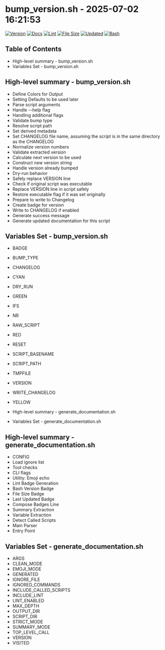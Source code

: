 # bump_version.sh - 2025-07-02 16:21:53

[![Version](https://img.shields.io/badge/version-1.12.0-purple.svg)](./bump_version.sh) [![Docs](https://img.shields.io/badge/docs-generated-orange.svg)](./docs/bump_version.md) [![Lint](https://img.shields.io/badge/lint-passing-brightgreen)](https://www.shellcheck.net/) [![File Size](https://img.shields.io/badge/size-6.9K-yellow)](./bump_version.sh) [![Updated](https://img.shields.io/badge/updated-2025--07--02-blue)](./bump_version.sh) [![Bash](https://img.shields.io/badge/bash-5--2--37-red)](https://www.gnu.org/software/bash/)

## Table of Contents
- High-level summary - bump_version.sh
- Variables Set - bump_version.sh

## High-level summary - bump_version.sh
- Define Colors for Output
- Setting Defaults to be used later
- Parse script arguments
- Handle --help flag
- Handling additional flags
- Validate bump type
- Resolve script path
- Set derived metadata
- Set CHANGELOG file name, assuming the script is in the same directory as the CHANGELOG
- Normalize version numbers
- Validate extracted version
- Calculate next version to be used
- Construct new version string
- Handle version already bumped
- Dry-run behavior
- Safely replace VERSION line
- Check if original script was executable
- Replace VERSION line in script safely
- Restore executable flag if it was set originally
- Prepare to write to Changelog
- Create badge for version
- Write to CHANGELOG if enabled
- Generate success message
- Generate updated documentation for this script

## Variables Set - bump_version.sh
- BADGE
- BUMP_TYPE
- CHANGELOG
- CYAN
- DRY_RUN
- GREEN
- IFS
- NR
- RAW_SCRIPT
- RED
- RESET
- SCRIPT_BASENAME
- SCRIPT_PATH
- TMPFILE
- VERSION
- WRITE_CHANGELOG
- YELLOW

- High-level summary - generate_documentation.sh
- Variables Set - generate_documentation.sh

## High-level summary - generate_documentation.sh
- CONFIG
- Load ignore list
- Tool checks
- CLI flags
- Utility: Emoji echo
- Lint Badge Generation
- Bash Version Badge
- File Size Badge
- Last Updated Badge
- Compose Badges Line
- Summary Extraction
- Variable Extraction
- Detect Called Scripts
- Main Parser
- Entry Point

## Variables Set - generate_documentation.sh
- ARGS
- CLEAN_MODE
- EMOJI_MODE
- GENERATED
- IGNORE_FILE
- IGNORED_COMMANDS
- INCLUDE_CALLED_SCRIPTS
- INCLUDE_LINT
- LINT_ENABLED
- MAX_DEPTH
- OUTPUT_DIR
- SCRIPT_DIR
- STRICT_MODE
- SUMMARY_MODE
- TOP_LEVEL_CALL
- VERSION
- VISITED

